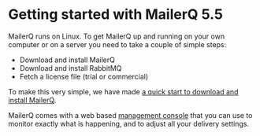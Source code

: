# Getting started with MailerQ 5.5

MailerQ runs on Linux. To get MailerQ up and running on your own computer or on a server you
need to take a couple of simple steps:

* Download and install MailerQ
* Download and install RabbitMQ
* Fetch a license file (trial or commercial)

To make this very simple, we have made
[a quick start to download and install MailerQ](../../download).

MailerQ comes with a web based [management console](management-console)
that you can use to monitor exactly what is happening, and to adjust all
your delivery settings.
